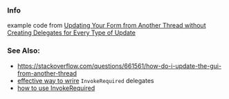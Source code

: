 ### Info

example code from [Updating Your Form from Another Thread without Creating Delegates for Every Type of Update](https://www.codeproject.com/Articles/52752/Updating-Your-Form-from-Another-Thread-without-Cre)

### See Also:

  * https://stackoverflow.com/questions/661561/how-do-i-update-the-gui-from-another-thread
  * [effective way to wrire](https://www.codeproject.com/Articles/37642/Avoiding-InvokeRequired) `InvokeRequired` delegates
  * [how to use InvokeRequired](https://stackoverflow.com/questions/15580494)


